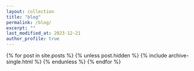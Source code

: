 ```yaml
---
layout: collection
title: "blog"
permalink: /blog/
excerpt: ""
last_modified_at: 2023-12-21
author_profile: true
---
```


{% for post in site.posts %}
  {% unless post.hidden %}
    {% include archive-single.html %}
  {% endunless %}
{% endfor %}
